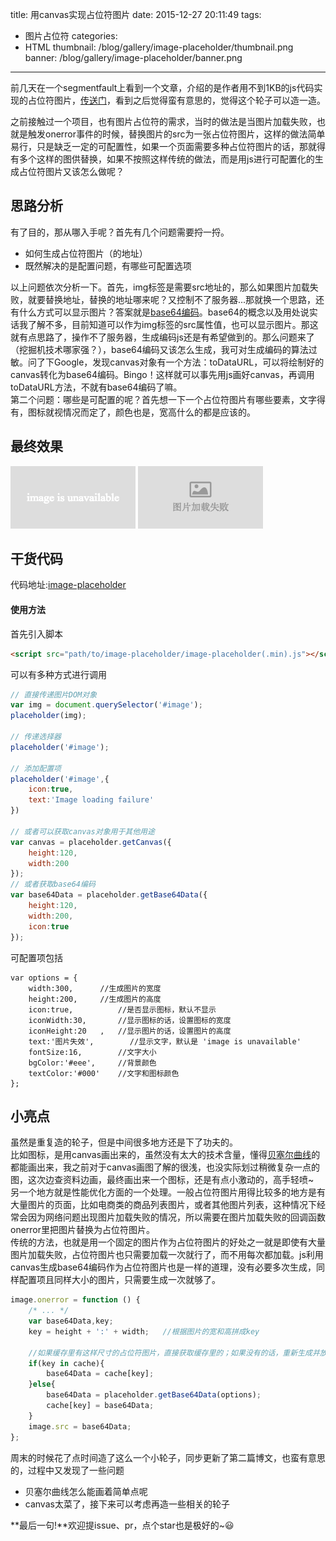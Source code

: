 title: 用canvas实现占位符图片
date: 2015-12-27 20:11:49
tags:
- 图片占位符
categories:
- HTML
thumbnail: /blog/gallery/image-placeholder/thumbnail.png
banner: /blog/gallery/image-placeholder/banner.png
---
前几天在一个segmentfault上看到一个文章，介绍的是作者用不到1KB的js代码实现的占位符图片，[传送门](http://segmentfault.com/a/1190000004161123)，看到之后觉得蛮有意思的，觉得这个轮子可以造一造。  
<!-- more -->
之前接触过一个项目，也有图片占位符的需求，当时的做法是当图片加载失败，也就是触发onerror事件的时候，替换图片的src为一张占位符图片，这样的做法简单易行，只是缺乏一定的可配置性，如果一个页面需要多种占位符图片的话，那就得有多个这样的图供替换，如果不按照这样传统的做法，而是用js进行可配置化的生成占位符图片又该怎么做呢？  

## 思路分析
有了目的，那从哪入手呢？首先有几个问题需要捋一捋。
- 如何生成占位符图片（的地址）
- 既然解决的是配置问题，有哪些可配置选项

以上问题依次分析一下。首先，img标签是需要src地址的，那么如果图片加载失败，就要替换地址，替换的地址哪来呢？又控制不了服务器...那就换一个思路，还有什么方式可以显示图片？答案就是[base64编码](https://zh.wikipedia.org/zh/Base64)。base64的概念以及用处说实话我了解不多，目前知道可以作为img标签的src属性值，也可以显示图片。那这就有点思路了，操作不了服务器，生成编码js还是有希望做到的。那么问题来了（挖掘机技术哪家强？），base64编码又该怎么生成，我可对生成编码的算法过敏。问了下Google，发现canvas对象有一个方法：toDataURL，可以将绘制好的canvas转化为base64编码。Bingo！这样就可以事先用js画好canvas，再调用toDataURL方法，不就有base64编码了嘛。    
第二个问题：哪些是可配置的呢？首先想一下一个占位符图片有哪些要素，文字得有，图标就视情况而定了，颜色也是，宽高什么的都是应该的。  

## 最终效果
![](gallery/image-placeholder/default-image.png)
![](gallery/image-placeholder/options-image.png)

## 干货代码
代码地址:[image-placeholder](https://github.com/y8n/image-placeholder)

#### 使用方法
首先引入脚本

``` html
<script src="path/to/image-placeholder/image-placeholder(.min).js"></script>
```
可以有多种方式进行调用

``` javascript
// 直接传递图片DOM对象
var img = document.querySelector('#image');
placeholder(img);

// 传递选择器
placeholder('#image');

// 添加配置项
placeholder('#image',{
    icon:true,
    text:'Image loading failure'
})

// 或者可以获取canvas对象用于其他用途
var canvas = placeholder.getCanvas({
    height:120,
    width:200
});
// 或者获取base64编码
var base64Data = placeholder.getBase64Data({
    height:120,
    width:200,
    icon:true
});
```
可配置项包括

```
var options = {
    width:300,		//生成图片的宽度
    height:200,		//生成图片的高度
    icon:true,   		//是否显示图标，默认不显示
    iconWidth:30,		//显示图标的话，设置图标的宽度
    iconHeight:20	,	//显示图片的话，设置图片的高度
    text:'图片失效',		//显示文字，默认是 'image is unavailable'
    fontSize:16,		//文字大小
    bgColor:'#eee',		//背景颜色
    textColor:'#000'	//文字和图标颜色
};
```

## 小亮点
虽然是重复造的轮子，但是中间很多地方还是下了功夫的。  
比如图标，是用canvas画出来的，虽然没有太大的技术含量，懂得[贝塞尔曲线](https://zh.wikipedia.org/wiki/%E8%B2%9D%E8%8C%B2%E6%9B%B2%E7%B7%9A)的都能画出来，我之前对于canvas画图了解的很浅，也没实际划过稍微复杂一点的图，这次边查资料边画，最终画出来一个图标，还是有点小激动的，高手轻喷~  
另一个地方就是性能优化方面的一个处理。一般占位符图片用得比较多的地方是有大量图片的页面，比如电商类的商品列表图片，或者其他图片列表，这种情况下经常会因为网络问题出现图片加载失败的情况，所以需要在图片加载失败的回调函数onerror里把图片替换为占位符图片。  
传统的方法，也就是用一个固定的图片作为占位符图片的好处之一就是即使有大量图片加载失败，占位符图片也只需要加载一次就行了，而不用每次都加载。js利用canvas生成base64编码作为占位符图片也是一样的道理，没有必要多次生成，同样配置项且同样大小的图片，只需要生成一次就够了。

``` javascript
image.onerror = function () {
    /* ... */
    var base64Data,key;
    key = height + ':' + width;   //根据图片的宽和高拼成key
    
    //如果缓存里有这样尺寸的占位符图片，直接获取缓存里的；如果没有的话，重新生成并放到缓存里
    if(key in cache){   
        base64Data = cache[key];
    }else{
        base64Data = placeholder.getBase64Data(options);
        cache[key] = base64Data;
    }
    image.src = base64Data;
};
```

周末的时候花了点时间造了这么一个小轮子，同步更新了第二篇博文，也蛮有意思的，过程中又发现了一些问题
- 贝塞尔曲线怎么能画着简单点呢
- canvas太菜了，接下来可以考虑再造一些相关的轮子

**最后一句!**欢迎提issue、pr，点个star也是极好的~😃

